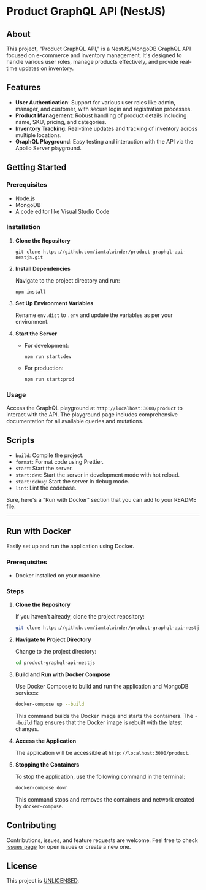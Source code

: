 # Product GraphQL API (NestJS)

## About

This project, "Product GraphQL API," is a NestJS/MongoDB GraphQL API focused on e-commerce and inventory management. It's designed to handle various user roles, manage products effectively, and provide real-time updates on inventory.

## Features

- **User Authentication**: Support for various user roles like admin, manager, and customer, with secure login and registration processes.
- **Product Management**: Robust handling of product details including name, SKU, pricing, and categories.
- **Inventory Tracking**: Real-time updates and tracking of inventory across multiple locations.
- **GraphQL Playground**: Easy testing and interaction with the API via the Apollo Server playground.

## Getting Started

### Prerequisites

- Node.js
- MongoDB
- A code editor like Visual Studio Code

### Installation

1. **Clone the Repository**

   ```
   git clone https://github.com/iamtalwinder/product-graphql-api-nestjs.git
   ```

2. **Install Dependencies**

   Navigate to the project directory and run:

   ```
   npm install
   ```

3. **Set Up Environment Variables**

   Rename `env.dist` to `.env` and update the variables as per your environment.

4. **Start the Server**

   - For development:
     ```
     npm run start:dev
     ```
   - For production:
     ```
     npm run start:prod
     ```

### Usage

Access the GraphQL playground at `http://localhost:3000/product` to interact with the API. The playground page includes comprehensive documentation for all available queries and mutations.

## Scripts

- `build`: Compile the project.
- `format`: Format code using Prettier.
- `start`: Start the server.
- `start:dev`: Start the server in development mode with hot reload.
- `start:debug`: Start the server in debug mode.
- `lint`: Lint the codebase.

Sure, here's a "Run with Docker" section that you can add to your README file:

---

## Run with Docker

Easily set up and run the application using Docker.

### Prerequisites

- Docker installed on your machine.

### Steps

1. **Clone the Repository**
   
   If you haven't already, clone the project repository:
   ```bash
   git clone https://github.com/iamtalwinder/product-graphql-api-nestjs.git
   ```

2. **Navigate to Project Directory**

   Change to the project directory:
   ```bash
   cd product-graphql-api-nestjs
   ```

3. **Build and Run with Docker Compose**

   Use Docker Compose to build and run the application and MongoDB services:
   ```bash
   docker-compose up --build
   ```
   This command builds the Docker image and starts the containers. The `--build` flag ensures that the Docker image is rebuilt with the latest changes.

4. **Access the Application**

   The application will be accessible at `http://localhost:3000/product`.

5. **Stopping the Containers**

   To stop the application, use the following command in the terminal:
   ```bash
   docker-compose down
   ```
   This command stops and removes the containers and network created by `docker-compose`.


## Contributing

Contributions, issues, and feature requests are welcome. Feel free to check [issues page](https://github.com/iamtalwinder/product-graphql-api-nestjs/issues) for open issues or create a new one.

## License

This project is [UNLICENSED](https://github.com/iamtalwinder/product-graphql-api-nestjs/blob/main/LICENSE).

